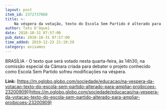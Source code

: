 ```yaml
---
layout: post
item_id: 2372737868
title: >-
    Na véspera da votação, texto do Escola Sem Partido é alterado para ampliar proibições
author: Tatu D'Oquei
date: 2018-10-31 07:57:00
pub_date: 2018-10-31 07:57:00
time_added: 2019-12-23 21:19:29
category: avisamos
---
```


BRASÍLIA - O texto que será votado nesta quarta-feira, às 14h30, na comissão especial da Câmara criada para debater o projeto conhecido como Escola Sem Partido sofreu modificações na véspera.

**Link:** [https://m.oglobo.globo.com/sociedade/educacao/na-vespera-da-votacao-texto-do-escola-sem-partido-alterado-para-ampliar-proibicoes-23200909](https://m.oglobo.globo.com/sociedade/educacao/na-vespera-da-votacao-texto-do-escola-sem-partido-alterado-para-ampliar-proibicoes-23200909)

